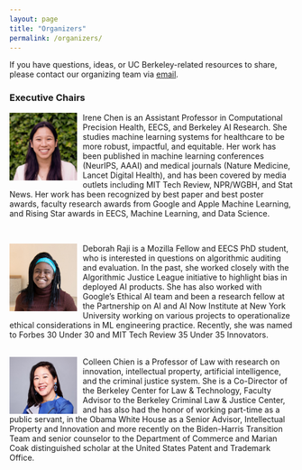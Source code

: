 ```yaml
---
layout: page
title: "Organizers"
permalink: /organizers/
---
```


If you have questions, ideas, or UC Berkeley-related resources to share, please contact our organizing team via [email](mailto:ai-and-society-admin@lists.berkeley.edu).

### Executive Chairs

<p>
<img src="/assets/headshots/irene.jpeg" alt="..." class="float-left mr-2" width="120px" style="float: left; margin-right: 10px;">
Irene Chen is an Assistant Professor in Computational Precision Health, EECS, and Berkeley AI Research. She studies machine learning systems for healthcare to be more robust, impactful, and equitable. Her work has been published in machine learning conferences (NeurIPS, AAAI) and medical journals (Nature Medicine, Lancet Digital Health), and has been covered by media outlets including MIT Tech Review, NPR/WGBH, and Stat News. Her work has been recognized by best paper and best poster awards, faculty research awards from Google and Apple Machine Learning, and Rising Star awards in EECS, Machine Learning, and Data Science. 
</p>

<br>

<p>
<img src="/assets/headshots/deb.jpeg" alt="..." class="float-left mr-2" width="120px" style="float: left; margin-right: 10px;">
Deborah Raji is a Mozilla Fellow and EECS PhD student, who is interested in questions on algorithmic auditing and evaluation. In the past, she worked closely with the Algorithmic Justice League initiative to highlight bias in deployed AI products. She has also worked with Googleʼs Ethical AI team and been a research fellow at the Partnership on AI and AI Now Institute at New York University working on various projects to operationalize ethical considerations in ML engineering practice. Recently, she was named to Forbes 30 Under 30 and MIT Tech Review 35 Under 35 Innovators.

<p>


<br>


<img src="/assets/headshots/colleen.jpg" alt="..." class="float-left mr-2" width="120px" style="float: left; margin-right: 10px;">
Colleen Chien is a Professor of Law with research on innovation, intellectual property, artificial intelligence, and the criminal justice system. She is a Co-Director of the Berkeley Center for Law & Technology, Faculty Advisor to the Berkeley Criminal Law & Justice Center, and has also had the honor of working part-time as a public servant, in the Obama White House as a Senior Advisor, Intellectual Property and Innovation and more recently on the Biden-Harris Transition Team and senior counselor to the Department of Commerce and Marian Coak distinguished scholar at the United States Patent and Trademark Office. 
  
</p>
<br>